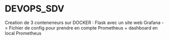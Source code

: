 # DEVOPS_SDV

Creation de 3 conteneneurs sur DOCKER : 
  Flask avec un site web
  Grafana -> Fichier de config pour prendre en compte Prometheus + dashboard en local
  Prometheus
